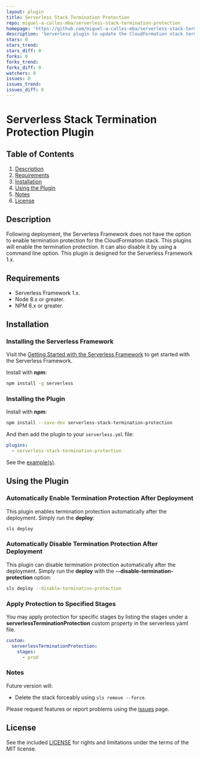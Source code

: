```yaml
---
layout: plugin
title: Serverless Stack Termination Protection
repo: miguel-a-calles-mba/serverless-stack-termination-protection
homepage: 'https://github.com/miguel-a-calles-mba/serverless-stack-termination-protection'
description: 'Serverless plugin to update the CloudFormation stack termination protection.'
stars: 0
stars_trend: 
stars_diff: 0
forks: 0
forks_trend: 
forks_diff: 0
watchers: 0
issues: 0
issues_trend: 
issues_diff: 0
---
```



# Serverless Stack Termination Protection Plugin

## Table of Contents

1. [Description](#description)
2. [Requirements](#requirements)
3. [Installation](#installation)
4. [Using the Plugin](#using-the-plugin)
5. [Notes](#notes)
6. [License](#license)

## Description

Following deployment, the Serverless Framework does not have the option to enable termination protection for the CloudFormation stack. This plugins will enable the termination protection. It can also disable it by using a command line option. This plugin is designed for the Serverless Framework 1.x.

## Requirements

- Serverless Framework 1.x.
- Node 8.x or greater.
- NPM 6.x or greater.

## Installation

### Installing the Serverless Framework

Visit the [Getting Started with the Serverless Framework](https://serverless.com/framework/docs/getting-started) to get started with the Serverless Framework.

Install with **npm**:

```sh
npm install -g serverless
```

### Installing the Plugin

Install with **npm**:

```sh
npm install --save-dev serverless-stack-termination-protection
```

And then add the plugin to your `serverless.yml` file:

```yaml
plugins:
  - serverless-stack-termination-protection
```

See the [example(s)](./examples).

## Using the Plugin

### Automatically Enable Termination Protection After Deployment

This plugin enables termination protection automatically after the deployment. Simply run the **deploy**:

```sh
sls deploy
```

### Automatically Disable Termination Protection After Deployment

This plugin can disable termination protection automatically after the deployment. Simply run the **deploy** with the **--disable-termination-protection** option:

```sh
sls deploy --disable-termination-protection
```

### Apply Protection to Specified Stages

You may apply protection for specific stages by listing the stages under a **serverlessTerminationProtection** custom property in the serverless yaml file.

```yaml
custom:
  serverlessTerminationProtection:
    stages:
      - prod
```

### Notes

Future version will:

* Delete the stack forceably using `sls remove --force`.

Please request features or report problems using the [issues](https://github.com/miguel-a-calles-mba/serverless-stack-termination-protection/issues) page.

## License

See the included [LICENSE](LICENSE) for rights and limitations under the terms of the MIT license.
